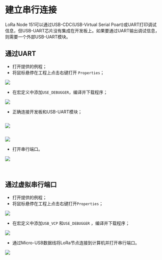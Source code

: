 # 建立串行连接

LoRa Node 151可以通过USB-CDC(USB-Virtual Serial Poart)或UART打印调试信息，但USB-UART芯片没有集成在开发板上。如果要通过UART输出调试信息，则需要一个外部USB-UART模块。

## 通过UART

- 打开提供的例程；
- 将鼠标悬停在工程上点击右键打开 `Properties`；

![](img/establish_serial_connection/07.png)

- 在宏定义中添加`USE_DEBUGGER`，编译并下载程序；

![](img/establish_serial_connection/04.png)

- 正确连接开发板和USB-UART模块；

```Tip:: LoRa节点和USB-UART模块的连接方式如下（如果LoRa节点通过USB或电池供电，则UART模块3.3/5V引脚不需要连接，只需要TXD、RXD、GND）。

```

![](img/establish_serial_connection/01.png)

```Tip:: 使用UART时，程序中使用的TX和RX引脚应与开发板上的TX和RX引脚相对应。在我们提供的例程中，我们使用TX-PA9和RX-PA10。因此，UART模块的TX应连接到开发板的TX（PA9），UART模块的RX应连接到开发板的RX（PA10）。

```

![](img/establish_serial_connection/06.png)

- 打开串行端口。

![](img/establish_serial_connection/02.png)

&nbsp;

## 通过虚拟串行端口

- 打开提供的例程；
- 将鼠标悬停在工程上点击右键打开`Properties`；

![](img/establish_serial_connection/07.png)

- 在宏定义中添加`USB_VCP` 和`USE_DEBUGGER` ，编译并下载程序；

![](img/establish_serial_connection/05.png)

- 通过Micro-USB数据线将LoRa节点连接到计算机并打开串行端口。

![](img/establish_serial_connection/03.png)